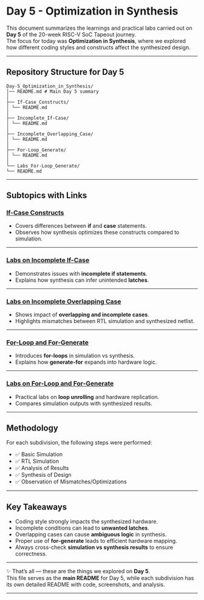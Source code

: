 # Day 5 - Optimization in Synthesis

This document summarizes the learnings and practical labs carried out on **Day 5** of the 20-week RISC-V SoC Tapeout journey.  
The focus for today was **Optimization in Synthesis**, where we explored how different coding styles and constructs affect the synthesized design.

---

## Repository Structure for Day 5
```tree 
Day-5_Optimization_in_Synthesis/
│── README.md # Main Day 5 summary
│
├── If-Case_Constructs/
│ └── README.md
│
├── Incomplete_If-Case/
│ └── README.md
│
├── Incomplete_Overlapping_Case/
│ └── README.md
│
├── For-Loop_Generate/
│ └── README.md
│
└── Labs_For-Loop_Generate/
└── README.md
```

---

## Subtopics with Links

###  [If-Case Constructs](./If-Case_Constructs/README.md)
- Covers differences between **if** and **case** statements.  
- Observes how synthesis optimizes these constructs compared to simulation.

---

###  [Labs on Incomplete If-Case](./Incomplete_If-Case/README.md)
- Demonstrates issues with **incomplete if statements**.  
- Explains how synthesis can infer unintended **latches**.

---

###  [Labs on Incomplete Overlapping Case](./Incomplete_Overlapping_Case/README.md)
- Shows impact of **overlapping and incomplete cases**.  
- Highlights mismatches between RTL simulation and synthesized netlist.

---

###  [For-Loop and For-Generate](./For-Loop_Generate/README.md)
- Introduces **for-loops** in simulation vs synthesis.  
- Explains how **generate-for** expands into hardware logic.  

---

### [Labs on For-Loop and For-Generate](./Labs_For-Loop_Generate/README.md)
- Practical labs on **loop unrolling** and hardware replication.  
- Compares simulation outputs with synthesized results.  

---

##  Methodology
For each subdivision, the following steps were performed:
- ✅ Basic Simulation  
- ✅ RTL Simulation  
- ✅ Analysis of Results  
- ✅ Synthesis of Design  
- ✅ Observation of Mismatches/Optimizations  

---

## Key Takeaways
- Coding style strongly impacts the synthesized hardware.  
- Incomplete conditions can lead to **unwanted latches**.  
- Overlapping cases can cause **ambiguous logic** in synthesis.  
- Proper use of **for-generate** leads to efficient hardware mapping.  
- Always cross-check **simulation vs synthesis results** to ensure correctness.

---

✨ That’s all — these are the things we explored on **Day 5**.  
This file serves as the **main README** for Day 5, while each subdivision has its own detailed README with code, screenshots, and analysis.

---